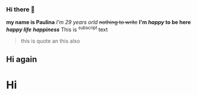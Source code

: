 ### Hi there 👋
**my name is Paulina**
_I'm 29 years orld_
~~nothing to write~~
**I'm _happy_ to be here**
**_happy life_**
***happiness***
This is <sup> subscript </sup> text
>this is quote
>an this also

## Hi again
# Hi

<!--
**pmatkowska94/pmatkowska94** is a ✨ _special_ ✨ repository because its `README.md` (this file) appears on your GitHub profile.

Here are some ideas to get you started:

- 🔭 I’m currently working on ...
- 🌱 I’m currently learning ...
- 👯 I’m looking to collaborate on ...
- 🤔 I’m looking for help with ...
- 💬 Ask me about ...
- 📫 How to reach me: ...
- 😄 Pronouns: ...
- ⚡ Fun fact: ...
-->
